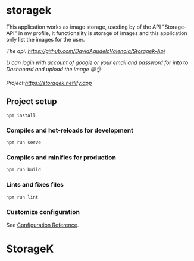 # storagek
This application works as image storage, useding by of the API "Storage-API" in my profile, it functionality is storage of images and this application only list the images for the user. 

_The api: https://github.com/DavidAgudeloValencia/Storagek-Api_

_U can login with account of google or your email and password for into to  Dashboard and upload the image 😁👌_

_Project:https://storagek.netlify.app_

## Project setup
```
npm install
```

### Compiles and hot-reloads for development
```
npm run serve
```

### Compiles and minifies for production
```
npm run build
```

### Lints and fixes files
```
npm run lint
```

### Customize configuration
See [Configuration Reference](https://cli.vuejs.org/config/).
# StorageK
